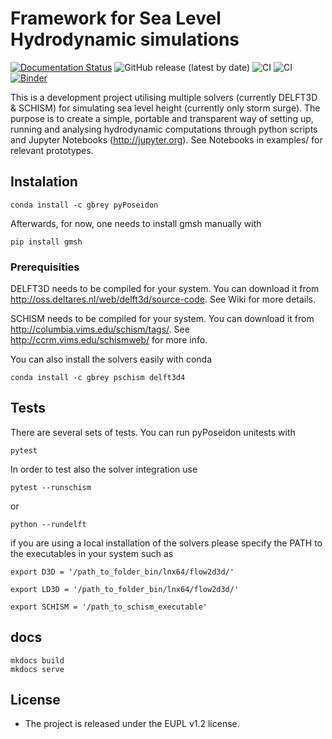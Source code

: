 Framework for Sea Level Hydrodynamic simulations
================================================

[![Documentation Status](https://readthedocs.org/projects/pyposeidon/badge/?version=latest)](https://pyposeidon.readthedocs.io/en/latest/?badge=latest) ![GitHub release (latest by date)](https://img.shields.io/github/v/release/brey/pyPoseidon) ![CI](https://github.com/brey/pyPoseidon/actions/workflows/conda_and_nested_venv.yml/badge.svg) ![CI](https://github.com/brey/pyPoseidon/actions/workflows/conda.yml/badge.svg) [![Binder](https://mybinder.org/badge_logo.svg)](https://mybinder.org/v2/gh/brey/pyPoseidon/master?urlpath=%2Flab)

This is a development project utilising multiple solvers (currently DELFT3D & SCHISM) for simulating sea level height (currently only storm surge). The purpose is to create a simple, portable and transparent way of setting up, running and analysing hydrodynamic computations through python scripts and Jupyter Notebooks (http://jupyter.org). See Notebooks in examples/ for relevant prototypes.

## Instalation


`conda install -c gbrey pyPoseidon`

Afterwards, for now, one needs to install gmsh manually with

`pip install gmsh`

### Prerequisities

DELFT3D needs to be compiled for your system. You can download it from http://oss.deltares.nl/web/delft3d/source-code. See Wiki for more details.

SCHISM needs to be compiled for your system. You can download it from  http://columbia.vims.edu/schism/tags/. See http://ccrm.vims.edu/schismweb/ for more info.


You can also install the solvers easily with conda

`conda install -c gbrey pschism delft3d4`


## Tests

There are several sets of tests. You can run pyPoseidon unitests with

`pytest`

In order to test also the solver integration use

`pytest --runschism`

or

`python --rundelft`

if you are using a local installation of the solvers please specify the PATH to the executables in your system such as

`export D3D = '/path_to_folder_bin/lnx64/flow2d3d/'`

`export LD3D = '/path_to_folder_bin/lnx64/flow2d3d/'`

`export SCHISM = '/path_to_schism_executable'`

## docs

```
mkdocs build
mkdocs serve
```

## License
* The project is released under the EUPL v1.2 license.
